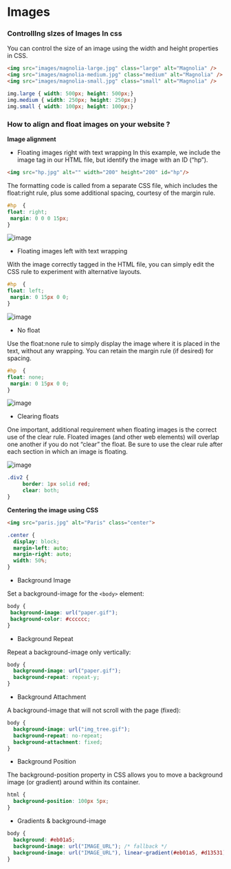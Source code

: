# Images

### ControllIng sIzes of Images In css

You can control the size of an image using the width and height properties in CSS.

```html
<img src="images/magnolia-large.jpg" class="large" alt="Magnolia" />
<img src="images/magnolia-medium.jpg" class="medium" alt="Magnolia" />
<img src="images/magnolia-small.jpg" class="small" alt="Magnolia" />
```

```css
img.large { width: 500px; height: 500px;}
img.medium { width: 250px; height: 250px;}
img.small { width: 100px; height: 100px;}
```

### How to align and float images on your website ?

**Image alignment**

- Floating images right with text wrapping
In this example, we include the image tag in our HTML file, but identify the image with an ID (“hp”).

```html
<img src="hp.jpg" alt="" width="200" height="200" id="hp"/>
```

The formatting code is called from a separate CSS file, which includes the float:right rule, plus some additional spacing, courtesy of the margin rule.

```css
#hp  {
float: right;    
 margin: 0 0 0 15px;
}
```

![image](https://hostpapasupport.com/knowledgebase/wp-content/uploads/2017/11/6-600x119.png)


- Floating images left with text wrapping

With the image correctly tagged in the HTML file, you can simply edit the CSS rule to experiment with alternative layouts.

```css
#hp  {
float: left;    
 margin: 0 15px 0 0;
}
```

![image](https://hostpapasupport.com/knowledgebase/wp-content/uploads/2017/11/7-600x118.png)

- No float

Use the float:none rule to simply display the image where it is placed in the text, without any wrapping. You can retain the margin rule (if desired) for spacing.

```css
#hp  {
float: none;    
 margin: 0 15px 0 0;
}
```

![image](https://hostpapasupport.com/knowledgebase/wp-content/uploads/2017/11/8-600x132.png)

- Clearing floats

One important, additional requirement when floating images is the correct use of the clear rule. Floated images (and other web elements) will overlap one another if you do not “clear” the float. Be sure to use the clear rule after each section in which an image is floating.

![image](https://hostpapasupport.com/knowledgebase/wp-content/uploads/2017/11/9-600x167.png)


```css
.div2 {
     border: 1px solid red;
     clear: both;
}
```

**Centering the image using CSS**

```html
<img src="paris.jpg" alt="Paris" class="center">
```

```css
.center {
  display: block;
  margin-left: auto;
  margin-right: auto;
  width: 50%;
}
```

- Background Image

Set a background-image for the `<body>` element:

```css
body {
 background-image: url("paper.gif");
 background-color: #cccccc;
}
```

- Background Repeat 

Repeat a background-image only vertically:

```css
body {
  background-image: url("paper.gif");
  background-repeat: repeat-y;
}
```

- Background Attachment 

A background-image that will not scroll with the page (fixed):

```css
body {
  background-image: url("img_tree.gif");
  background-repeat: no-repeat;
  background-attachment: fixed;
}
```

- Background Position

The background-position property in CSS allows you to move a background image (or gradient) around within its container.

```css
html {
  background-position: 100px 5px; 
}
```

- Gradients & background-image

```css
body {
  background: #eb01a5;
  background-image: url("IMAGE_URL"); /* fallback */
  background-image: url("IMAGE_URL"), linear-gradient(#eb01a5, #d13531); /* W3C */
}
```